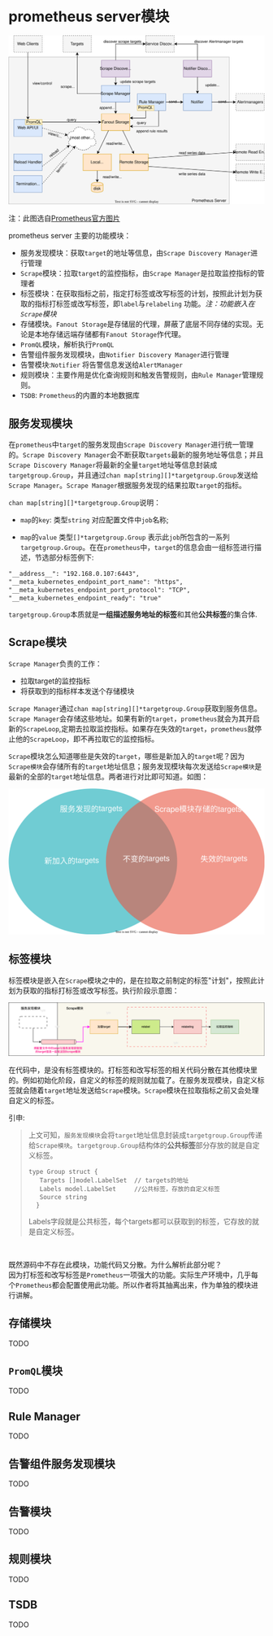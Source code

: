 
# prometheus server模块


![Prometheus server architecture](src/internal_architecture.svg)

注：此图选自[Prometheus官方图片](https://github.com/prometheus/prometheus/blob/main/documentation/images/internal_architecture.svg)

prometheus server 主要的功能模块：

- 服务发现模块：获取`target`的地址等信息，由`Scrape Discovery Manager`进行管理
- `Scrape`模块：拉取`target`的监控指标，由`Scrape Manager`是拉取监控指标的管理者
- 标签模块：在获取指标之前，指定打标签或改写标签的计划，按照此计划为获取的指标打标签或改写标签，即`label`与`relabeling` 功能。*注：功能嵌入在`Scrape`模块*
- 存储模块。`Fanout Storage`是存储层的代理，屏蔽了底层不同存储的实现。无论是本地存储远端存储都有`Fanout Storage`作代理。
- `PromQL`模块，解析执行`PromQL`
- 告警组件服务发现模块，由`Notifier Discovery Manager`进行管理
- 告警模块:`Notifier` 将告警信息发送给`AlertManager`
- 规则模块：主要作用是优化查询规则和触发告警规则，由`Rule Manager`管理规则。
- `TSDB`: `Prometheus`的内置的本地数据库

## 服务发现模块

在`prometheus`中`target`的服务发现由`Scrape Discovery Manager`进行统一管理的。`Scrape Discovery Manager`会不断获取`targets`最新的服务地址等信息；并且`Scrape Discovery Manager`将最新的全量`target`地址等信息封装成`targetgroup.Group`，并且通过`chan map[string][]*targetgroup.Group`发送给`Scrape Manager`。`Scrape Manager`根据服务发现的结果拉取`target`的指标。 

`chan map[string][]*targetgroup.Group`说明：

- `map`的`key`:   类型`string` 对应配置文件中`job`名称; 
  
- `map`的`value`  类型`[]*targetgroup.Group` 表示此`job`所包含的一系列`targetgroup.Group`。在在`prometheus`中，`target`的信息会由一组标签进行描述，节选部分标签例下:

```text
"__address__": "192.168.0.107:6443",
"__meta_kubernetes_endpoint_port_name": "https",
"__meta_kubernetes_endpoint_port_protocol": "TCP", 
"__meta_kubernetes_endpoint_ready": "true"
```
`targetgroup.Group`本质就是**一组描述服务地址的标签**和其他**公共标签**的集合体.



## Scrape模块

`Scrape Manager`负责的工作：

- 拉取target的监控指标
- 将获取到的指标样本发送个存储模块

`Scrape Manager`通过`chan map[string][]*targetgroup.Group`获取到服务信息。`Scrape Manager`会存储这些地址。如果有新的`target`，`prometheus`就会为其开启新的`ScrapeLoop`,定期去拉取监控指标。如果存在失效的`target`，`prometheus`就停止他的`ScrapeLoop`，即不再拉取它的监控指标。  

`Scrape`模块怎么知道哪些是失效的`target`，哪些是新加入的`target`呢？因为`Scrape模块`会存储所有的`target`地址信息；服务发现模块每次发送给`Scrape模块`是最新的全部的`target`地址信息。两者进行对比即可知道。如图：


![targets对比](./src/targets对比.svg)


## 标签模块

标签模块是嵌入在`Scrape`模块之中的，是在拉取之前制定的标签"计划"，按照此计划为获取的指标打标签或改写标签。执行阶段示意图：  

![执行阶段示意图](./src/label与relabel阶段.drawio.png)

在代码中，是没有标签模块的。打标签和改写标签的相关代码分散在其他模块里的。例如初始化阶段，自定义的标签的规则就加载了。在服务发现模块，自定义标签就会随着`target`地址发送给`Scrape`模块。`Scrape`模块在拉取指标之前又会处理自定义的标签。 

引申:
> 上文可知，`服务发现模块`会将`target`地址信息封装成`targetgroup.Group`传递给`Scrape模块`。`targetgroup.Group`结构体的**公共标签**部分存放的就是自定义标签。
> 
>    
>     type Group struct {
>        Targets []model.LabelSet  // targets的地址
>        Labels model.LabelSet     //公共标签，存放的自定义标签
> 	     Source string
>       }
>  Labels字段就是公共标签，每个targets都可以获取到的标签，它存放的就是自定义标签。

<br/>

既然源码中不存在此模块，功能代码又分散。为什么解析此部分呢？  
因为打标签和改写标签是`Prometheus`一项强大的功能。实际生产环境中，几乎每个`Prometheus`都会配置使用此功能。所以作者将其抽离出来，作为单独的模块进行讲解。


## 存储模块

TODO


## `PromQL`模块

TODO

## Rule Manager

TODO


## 告警组件服务发现模块

TODO

## 告警模块

TODO

## 规则模块

TODO


## TSDB

TODO